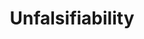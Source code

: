 ---
title: 'Unfalsifiability'
description: 'Lorem ipsum dolor sit amet, consectetur adipiscing elit, sed do eiusmod tempor incididunt ut labore et dolore magna aliqua.'
---
